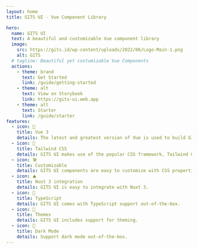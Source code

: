```yaml
---
layout: home
title: GITS UI - Vue Component Library

hero:
  name: GITS UI
  text: A beautiful and customizable Vue component library
  image:
    src: https://gits.id/wp-content/uploads/2022/06/Logo-Main-1.png
    alt: GITS
  # tagline: Beautiful yet costumizable Vue Components
  actions:
    - theme: brand
      text: Get Started
      link: /guide/getting-started
    - theme: alt
      text: View on Storybook
      link: https://gits-ui.web.app
    - theme: alt
      text: Starter
      link: /guide/starter
features:
  - icon: 🖖
    title: Vue 3
    details: The latest and greatest version of Vue is used to build GITS UI.
  - icon: 💨
    title: Tailwind CSS
    details: GITS UI makes use of the popular CSS framework, Tailwind CSS, to allow for fast prototyping.
  - icon: 🛠️
    title: Customizable
    details: GITS UI components are easy to customize with CSS properties.
  - icon: ⛰️
    title: Nuxt 3 integration
    details: GITS UI is easy to integrate with Nuxt 3.
  - icon: 🔐
    title: TypeScript
    details: GITS UI comes with TypeScript support out-of-the-box.
  - icon: 🎨
    title: Themes
    details: GITS UI includes support for theming.
  - icon: 🎨
    title: Dark Mode
    details: Support dark mode out-of-the-box.
---
```


